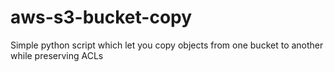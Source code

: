 # aws-s3-bucket-copy
Simple python script which let you copy objects from one bucket to another while preserving ACLs
